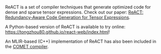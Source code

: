ReACT is a set of compiler techniques that generate optimized code for dense and sparse tensor expressions. Check out our paper: [ReACT: Redundancy-Aware Code Generation for Tensor Expressions](https://dl.acm.org/doi/pdf/10.1145/3559009.3569685).

A Python-based version of ReACT is available to try online: https://tongzhou80.github.io/react-web/index.html!

An MLIR-based (C++) implementation of ReACT has also been included in the [COMET compiler](https://github.com/pnnl/COMET).